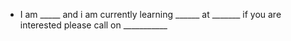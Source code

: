 - I am _____ and i am currently learning ______ at _______ if you are interested please call on ___________

